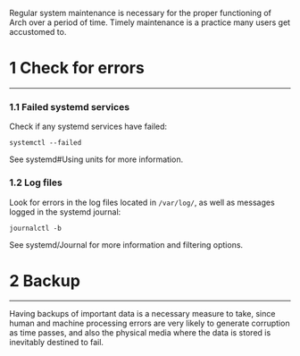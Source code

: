 Regular system maintenance is necessary for the proper functioning of Arch over a period of time. 
Timely maintenance is a practice many users get accustomed to. 

# 1 Check for errors
--- 
### 1.1 Failed systemd services
Check if any systemd services have failed:
```
systemctl --failed
```
See systemd#Using units for more information. 

### 1.2 Log files
Look for errors in the log files located in `/var/log/`, as well as messages logged in the systemd journal:
```
journalctl -b
```
See systemd/Journal for more information and filtering options. 

# 2 Backup
---
Having backups of important data is a necessary measure to take, since human and machine processing errors are very likely to generate corruption as time passes, and also the physical media where the data is stored is inevitably destined to fail. 
